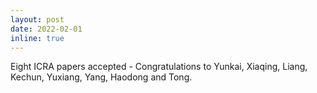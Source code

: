 ```yaml
---
layout: post
date: 2022-02-01
inline: true
---
```


Eight ICRA papers accepted - Congratulations to Yunkai, Xiaqing, Liang, Kechun, Yuxiang, Yang, Haodong and Tong.